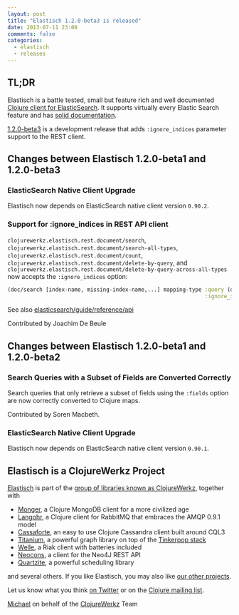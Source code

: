 ```yaml
---
layout: post
title: "Elastisch 1.2.0-beta3 is released"
date: 2013-07-11 23:08
comments: false
categories:
  - elastisch
  - releases
---
```


## TL;DR

Elastisch is a battle tested, small but feature rich and well documented [Clojure client for ElasticSearch](http://clojureelasticsearch.info).
It supports virtually every Elastic Search feature and has [solid documentation](http://clojureelasticsearch.info).

[1.2.0-beta3](https://clojars.org/clojurewerkz/elastisch/versions/1.2.0-beta3) is a development release that
adds `:ignore_indices` parameter support to the REST client.



## Changes between Elastisch 1.2.0-beta1 and 1.2.0-beta3

### ElasticSearch Native Client Upgrade

Elastisch now depends on ElasticSearch native client version `0.90.2`.

### Support for :ignore_indices in REST API client

`clojurewerkz.elastisch.rest.document/search`,
`clojurewerkz.elastisch.rest.document/search-all-types`,
`clojurewerkz.elastisch.rest.document/count`,
`clojurewerkz.elastisch.rest.document/delete-by-query`, and
`clojurewerkz.elastisch.rest.document/delete-by-query-across-all-types`
now accepts the `:ignore_indices` option:

``` clojure
(doc/search [index-name, missing-index-name,...] mapping-type :query (q/match-all)
                                                              :ignore_indices "missing")
```

See also [elasticsearch/guide/reference/api](http://www.elasticsearch.org/guide/reference/api/)

Contributed by Joachim De Beule


## Changes between Elastisch 1.2.0-beta1 and 1.2.0-beta2

### Search Queries with a Subset of Fields are Converted Correctly

Search queries that only retrieve a subset of fields using
the `:fields` option are now correctly converted to Clojure maps.

Contributed by Soren Macbeth.

### ElasticSearch Native Client Upgrade

Elastisch now depends on ElasticSearch native client version `0.90.1`.





## Elastisch is a ClojureWerkz Project

[Elastisch](http://clojureelasticsearch.info) is part of the [group of libraries known as ClojureWerkz](http://clojurewerkz.org), together with

 * [Monger](http://clojuremongodb.info), a Clojure MongoDB client for a more civilized age
 * [Langohr](http://clojurerabbitmq.info), a Clojure client for RabbitMQ that embraces the AMQP 0.9.1 model
 * [Cassaforte](http://clojurecassandra.info), an easy to use Clojure Cassandra client built around CQL3
 * [Titanium](http://titanium.clojurewerkz.org), a powerful graph library on top of the [Tinkerpop stack](http://tinkerpop.com)
 * [Welle](http://clojureriak.info), a Riak client with batteries included
 * [Neocons](http://clojureneo4j.info), a client for the Neo4J REST API
 * [Quartzite](http://clojurequartz.info), a powerful scheduling library

and several others. If you like Elastisch, you may also like [our other projects](http://clojurewerkz.org).

Let us know what you think [on Twitter](http://twitter.com/clojurewerkz) or on the [Clojure mailing list](https://groups.google.com/group/clojure).


[Michael](http://twitter.com/michaelklishin) on behalf of the [ClojureWerkz](http://clojurewerkz.org) Team
